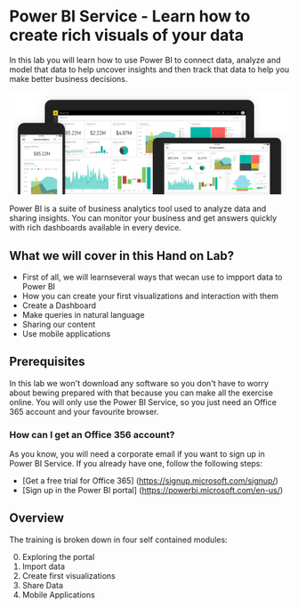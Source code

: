 # Power BI Service - Learn how to create rich visuals of your data
In this lab you will learn how to use Power BI to connect data, analyze and model that data to help uncover insights and then track that data to help you make better business decisions.

 ![](/Images/powerbi-intro.png)

Power BI is a suite of business analytics tool used to analyze data and sharing insights. You can monitor your business and get answers quickly with rich dashboards available in every device.

## What we will cover in this Hand on Lab?
* First of all, we will learnseveral ways that wecan use to impport data to Power BI
* How you can create your first visualizations and interaction with them
* Create a Dashboard
* Make queries in natural language
* Sharing our content
* Use mobile applications

## Prerequisites
In this lab we won't download any software so you don't have to worry about bewing prepared with that because you can make all the exercise online.
You will only use the Power BI Service, so you just need an Office 365 account and your favourite browser.

### How can I get an Office 356 account?
As you know, you will need a corporate email if you want to sign up in Power BI Service. If you already have one, follow the following steps:
* [Get a free trial for Office 365] (https://signup.microsoft.com/signup/)
* [Sign up in the Power BI portal] (https://powerbi.microsoft.com/en-us/)

## Overview
The training is broken down in four self contained modules:

0. Exploring the portal
1. Import data
2. Create first visualizations
3. Share Data
3. Mobile Applications
